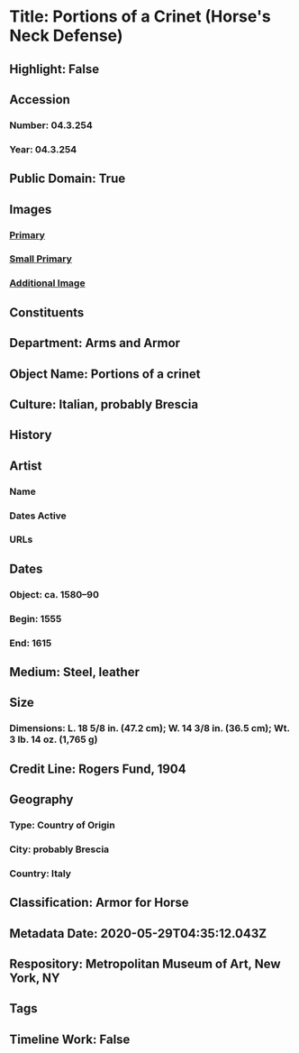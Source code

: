 # Title: Portions of a Crinet (Horse's Neck Defense)
## Highlight: False
## Accession
### Number: 04.3.254
### Year: 04.3.254
## Public Domain: True
## Images
### [Primary](https://images.metmuseum.org/CRDImages/aa/original/DP108797.jpg)
### [Small Primary](https://images.metmuseum.org/CRDImages/aa/web-large/DP108797.jpg)
### [Additional Image](https://images.metmuseum.org/CRDImages/aa/original/DP111367.jpg)
## Constituents
## Department: Arms and Armor
## Object Name: Portions of a crinet
## Culture: Italian, probably Brescia
## History
## Artist
### Name
### Dates Active
### URLs
## Dates
### Object: ca. 1580–90
### Begin: 1555
### End: 1615
## Medium: Steel, leather
## Size
### Dimensions: L. 18 5/8 in. (47.2 cm); W. 14 3/8 in. (36.5 cm); Wt. 3 lb. 14 oz. (1,765 g)
## Credit Line: Rogers Fund, 1904
## Geography
### Type: Country of Origin
### City: probably Brescia
### Country: Italy
## Classification: Armor for Horse
## Metadata Date: 2020-05-29T04:35:12.043Z
## Respository: Metropolitan Museum of Art, New York, NY
## Tags
## Timeline Work: False
